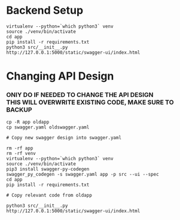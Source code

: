 # Backend Setup

```
virtualenv --python=`which python3` venv
source ./venv/bin/activate
cd app
pip install -r requirements.txt
python3 src/__init__.py
http://127.0.0.1:5000/static/swagger-ui/index.html
```

# Changing API Design

### ONlY DO IF NEEDED TO CHANGE THE API DESIGN <br/> THIS WILL OVERWRITE EXISTING CODE, MAKE SURE TO BACKUP

```
cp -R app oldapp
cp swagger.yaml oldswagger.yaml

# Copy new swagger design into swagger.yaml

rm -rf app
rm -rf venv
virtualenv --python=`which python3` venv
source ./venv/bin/activate
pip3 install swagger-py-codegen
swagger_py_codegen -s swagger.yaml app -p src --ui --spec
cd app
pip install -r requirements.txt

# Copy relevant code from oldapp

python3 src/__init__.py
http://127.0.0.1:5000/static/swagger-ui/index.html
```
